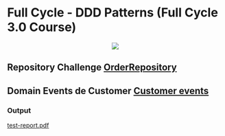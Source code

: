 # Full Cycle - DDD Patterns (Full Cycle 3.0 Course)

<div align="center">
    <img src="https://img.shields.io/badge/Typescript-404D59?style=for-the-badge&logo=typescript&logoColor=%2361DAFB" />
</div>

## Repository Challenge [OrderRepository](/src/domain/customer/event)

## Domain Events de Customer [Customer events](/src/infrastructure/order/repository/sequilize)

### Output

[test-report.pdf](/test-report.pdf)
